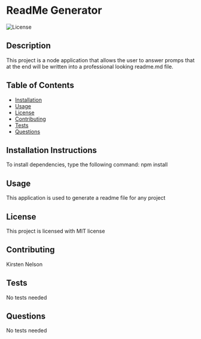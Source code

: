 # ReadMe Generator
![License](https://img.shields.io/badge/License-MIT-blue.svg)
## Description 
This project is a node application that allows the user to answer promps that at the end will be written into a professional looking readme.md file.
## Table of Contents 
    
* [Installation](#installation)
* [Usage](#usage)
* [License](#license)
* [Contributing](#contributing)
* [Tests](#tests)
* [Questions](#questions)
    
    
## Installation Instructions <a id="installation"></a>
To install dependencies, type the following command: npm install
## Usage <a id="usage"></a>
This application is used to generate a readme file for any project
## License <a id="license"></a>
This project is licensed with MIT license
## Contributing <a id="contributing"></a>
Kirsten Nelson
## Tests <a id="tests"></a>
No tests needed
## Questions <a id="questions"></a>
 No tests needed